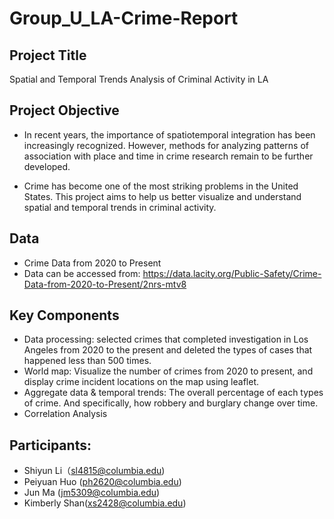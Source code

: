 # Group_U_LA-Crime-Report

## Project Title
Spatial and Temporal Trends Analysis of Criminal Activity in LA


## Project Objective

* In recent years, the importance of spatiotemporal integration has been increasingly recognized. However, methods for analyzing patterns of association with place and time in crime research remain to be further developed.

* Crime has become one of the most striking problems in the United States. This project aims to help us better visualize and understand spatial and temporal trends in criminal activity.


## Data
* Crime Data from 2020 to Present
* Data can be accessed from: https://data.lacity.org/Public-Safety/Crime-Data-from-2020-to-Present/2nrs-mtv8


## Key Components
* Data processing: selected crimes that completed investigation in Los Angeles from 2020 to the present and deleted the types of cases that happened less than 500 times.
* World map: Visualize the number of crimes from 2020 to present, and display crime incident locations on the map using leaflet.
* Aggregate data & temporal trends: The overall percentage of each types of crime. And specifically, how robbery and burglary change over time.
* Correlation Analysis

## Participants: 
* Shiyun Li（sl4815@columbia.edu)
* Peiyuan Huo (ph2620@columbia.edu)
* Jun Ma (jm5309@columbia.edu)
* Kimberly Shan(xs2428@columbia.edu)
